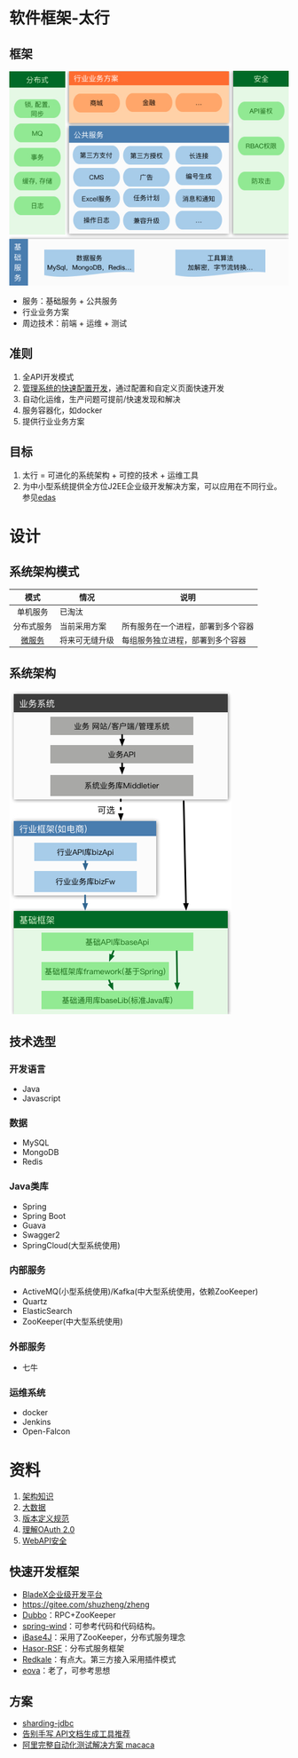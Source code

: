 # 软件框架-太行

## 框架
![](/s/framework.jpg)
* 服务：基础服务 + 公共服务
* 行业业务方案
* 周边技术：前端 + 运维 + 测试

## 准则
1. 全API开发模式
1. [管理系统的快速配置开发](https://qiya365.gitbooks.io/longgang/)，通过配置和自定义页面快速开发
1. 自动化运维，生产问题可提前/快速发现和解决
1. 服务容器化，如docker
1. 提供行业业务方案

## 目标
1. 太行 = 可进化的系统架构 + 可控的技术 + 运维工具
1. 为中小型系统提供全方位J2EE企业级开发解决方案，可以应用在不同行业。参见[edas](https://www.aliyun.com/product/edas/)

# 设计

## 系统架构模式
| 模式 | 情况 | 说明 |
| :----: | ---- | ---- |
| 单机服务 | 已淘汰 |  |
| 分布式服务 | 当前采用方案 | 所有服务在一个进程，部署到多个容器 |
| [微服务](https://andrewwang79.gitbooks.io/javadev/cloud/SUMMARY.html#%E5%BE%AE%E6%9C%8D%E5%8A%A1) | 将来可无缝升级 | 每组服务独立进程，部署到多个容器 |

## 系统架构
![](/s/arch.jpg)

## 技术选型
### 开发语言
* Java
* Javascript

### 数据
* MySQL
* MongoDB
* Redis

### Java类库
* Spring
* Spring Boot
* Guava
* Swagger2
* SpringCloud(大型系统使用)

### 内部服务
* ActiveMQ(小型系统使用)/Kafka(中大型系统使用，依赖ZooKeeper)
* Quartz
* ElasticSearch
* ZooKeeper(中大型系统使用)

### 外部服务
* 七牛

### 运维系统
* docker
* Jenkins
* Open-Falcon

# 资料
1. [架构知识](https://sw.wangyaqi.cn/#/arch/arch)
1. [大数据](https://andrewwang79.gitbooks.io/javadev/cloud/SUMMARY.html#%E5%A4%A7%E6%95%B0%E6%8D%AE)
1. [版本定义规范](https://semver.org/lang/zh-CN/)
1. [理解OAuth 2.0](http://www.ruanyifeng.com/blog/2014/05/oauth_2_0.html)
1. [WebAPI安全](http://www.cnblogs.com/developersupport/p/WebAPI-Security.html#authentication-authorization)

## 快速开发框架
* [BladeX企业级开发平台](https://bladex.vip/)
* https://gitee.com/shuzheng/zheng
* [Dubbo](http://dubbo.io/Developer+Guide-zh.htm)：RPC+ZooKeeper
* [spring-wind](https://git.oschina.net/juapk/spring-wind)：可参考代码和代码结构。
* [iBase4J](https://git.oschina.net/iBase4J/iBase4J)：采用了ZooKeeper，分布式服务理念
* [Hasor-RSF](https://www.oschina.net/p/Hasor-RSF)：分布式服务框架
* [Redkale](http://redkale.org/)：有点大。第三方接入采用插件模式
* [eova](http://git.oschina.net/eova/eova)：老了，可参考思想

## 方案
* [sharding-jdbc](http://git.oschina.net/dangdangdotcom/sharding-jdbc)
* [告别手写 API文档生成工具推荐](http://www.csdn.net/article/2013-02-20/2814189-API_DOC_TOOLS)
* [阿里完整自动化测试解决方案 macaca](https://yq.aliyun.com/articles/8310)
